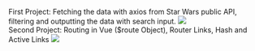 
First Project: Fetching the data with axios from Star Wars public API, filtering and outputting the data with search input. 
![](https://media.giphy.com/media/ic1nfTYt9h3JcccL5Y/giphy.gif)
<br />
Second Project: Routing in Vue ($route Object), Router Links, Hash and Active Links
![](https://media.giphy.com/media/PlatFXPmCqGBDEGM7I/giphy.gif)
